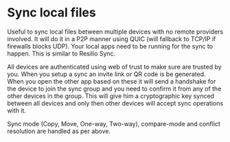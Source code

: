 # Sync local files

Useful to sync local files between multiple devices with no remote providers involved. It will do it in a P2P manner using QUIC (will fallback to TCP/IP if firewalls blocks UDP). Your local apps need to be running for the sync to happen. This is similar to Resilio Sync.

All devices are authenticated using web of trust to make sure are trusted by you. When you setup a sync an invite link or QR code is be generated. When you open the other app based on these it will send a handshake for the device to join the sync group and you need to confirm it from any of the other devices in the group. This will give him a cryptographic key synced between all devices and only then other devices will accept sync operations with it.

Sync mode (Copy, Move, One-way, Two-way), compare-mode and conflict resolution are handled as per above.
